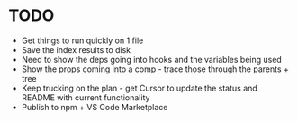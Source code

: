 # TODO

- Get things to run quickly on 1 file
- Save the index results to disk
- Need to show the deps going into hooks and the variables being used
- Show the props coming into a comp - trace those through the parents + tree
- Keep trucking on the plan - get Cursor to update the status and README with current functionality
- Publish to npm + VS Code Marketplace
